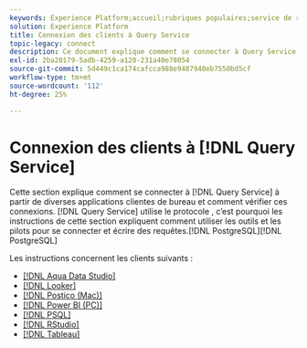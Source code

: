 ```yaml
---
keywords: Experience Platform;accueil;rubriques populaires;service de requête;service de requête;connexion;connexion au service de requête;aqua data studio;Aqua Data Studio;Looker;observateur;Postico;Power BI;power bi;psql;studio;PSQL;RStudio;Tableau;tableau;tableau
solution: Experience Platform
title: Connexion des clients à Query Service
topic-legacy: connect
description: Ce document explique comment se connecter à Query Service à partir de diverses applications clientes de bureau et comment vérifier ces connexions.
exl-id: 2ba20179-5adb-4259-a120-231a40e78054
source-git-commit: 5d449c1ca174cafcca988e9487940eb7550bd5cf
workflow-type: tm+mt
source-wordcount: '112'
ht-degree: 25%

---
```


# Connexion des clients à [!DNL Query Service]

Cette section explique comment se connecter à [!DNL Query Service] à partir de diverses applications clientes de bureau et comment vérifier ces connexions. [!DNL Query Service] utilise le protocole , c’est pourquoi les instructions de cette section expliquent comment utiliser les outils et les pilots pour se connecter et écrire des requêtes.[!DNL PostgreSQL][!DNL PostgreSQL]

Les instructions concernent les clients suivants :

- [[!DNL Aqua Data Studio]](./aqua-data-studio.md)
- [[!DNL Looker]](./looker.md)
- [[!DNL Postico (Mac)]](./postico.md)
- [[!DNL Power BI (PC)]](./power-bi.md)
- [[!DNL PSQL]](./psql.md)
- [[!DNL RStudio]](./rstudio.md)
- [[!DNL Tableau]](./tableau.md)
